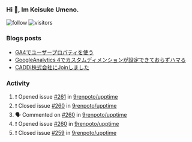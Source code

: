 ### Hi 👋, Im Keisuke Umeno.

<!--
**9renpoto/9renpoto** is a ✨ _special_ ✨ repository because its `README.md` (this file) appears on your GitHub profile.

Here are some ideas to get you started:

- 🔭 I’m currently working on ...
- 🌱 I’m currently learning ...
- 👯 I’m looking to collaborate on ...
- 🤔 I’m looking for help with ...
- 💬 Ask me about ...
- 📫 How to reach me: ...
- 😄 Pronouns: ...
- ⚡ Fun fact: ...
-->

![follow](https://img.shields.io/github/followers/9renpoto?label=Follow&style=social)
![visitors](https://komarev.com/ghpvc/?username=9renpoto&label=Profile%20views&color=0e75b6&style=flat)

### Blogs posts

<!-- BLOG-POST-LIST:START -->
- [GA4でユーザープロパティを使う](https://9renpoto.dev/2021/02/21/google-analytics-4-user-properties/)
- [GoogleAnalytics 4でカスタムディメンションが設定できておらずハマる](https://9renpoto.dev/2021/02/13/google-analytics-4/)
- [CADDi株式会社にJoinしました](https://9renpoto.dev/2020/12/05/join/)
<!-- BLOG-POST-LIST:END -->

### Activity

<!--START_SECTION:activity-->
1. ❗️ Opened issue [#261](https://github.com/9renpoto/upptime/issues/261) in [9renpoto/upptime](https://github.com/9renpoto/upptime)
2. ❗️ Closed issue [#260](https://github.com/9renpoto/upptime/issues/260) in [9renpoto/upptime](https://github.com/9renpoto/upptime)
3. 🗣 Commented on [#260](https://github.com/9renpoto/upptime/issues/260) in [9renpoto/upptime](https://github.com/9renpoto/upptime)
4. ❗️ Opened issue [#260](https://github.com/9renpoto/upptime/issues/260) in [9renpoto/upptime](https://github.com/9renpoto/upptime)
5. ❗️ Closed issue [#259](https://github.com/9renpoto/upptime/issues/259) in [9renpoto/upptime](https://github.com/9renpoto/upptime)
<!--END_SECTION:activity-->

<!--START_SECTION:waka-->
<!--END_SECTION:waka-->
